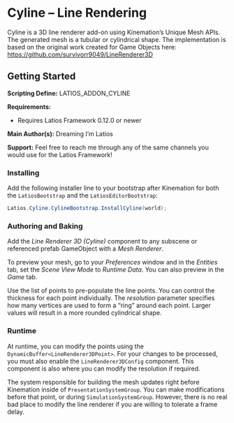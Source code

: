 # Cyline – Line Rendering

Cyline is a 3D line renderer add-on using Kinemation’s Unique Mesh APIs. The
generated mesh is a tubular or cylindrical shape. The implementation is based on
the original work created for Game Objects here:
<https://github.com/survivorr9049/LineRenderer3D>

## Getting Started

**Scripting Define:** LATIOS_ADDON_CYLINE

**Requirements:**

-   Requires Latios Framework 0.12.0 or newer

**Main Author(s):** Dreaming I’m Latios

**Support:** Feel free to reach me through any of the same channels you would
use for the Latios Framework!

### Installing

Add the following installer line to your bootstrap after Kinemation for both the
`LatiosBootstrap` and the `LatiosEditorBootstrap`:

```csharp
Latios.Cyline.CylineBootstrap.InstallCyline(world);
```

### Authoring and Baking

Add the *Line Renderer 3D (Cyline)* component to any subscene or referenced
prefab GameObject with a *Mesh Renderer*.

To preview your mesh, go to your *Preferences* window and in the *Entities* tab,
set the *Scene View Mode* to *Runtime Data*. You can also preview in the *Game*
tab.

Use the list of points to pre-populate the line points. You can control the
thickness for each point individually. The *resolution* parameter specifies how
many vertices are used to form a “ring” around each point. Larger values will
result in a more rounded cylindrical shape.

### Runtime

At runtime, you can modify the points using the
`DynamicBuffer<LineRenderer3DPoint>`. For your changes to be processed, you must
also enable the `LineRenderer3DConfig` component. This component is also where
you can modify the resolution if required.

The system responsible for building the mesh updates right before Kinemation
inside of `PresentationSystemGroup`. You can make modifications before that
point, or during `SimulationSystemGroup`. However, there is no real bad place to
modify the line renderer if you are willing to tolerate a frame delay.
